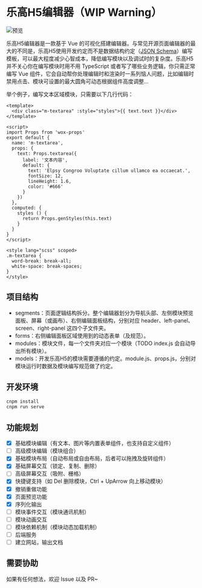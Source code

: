 # 乐高H5编辑器（WIP Warning）

![预览](https://lego-editor.oss-cn-shanghai.aliyuncs.com/preview/modules/dev-assets/preview/preview-20210404.png)

乐高H5编辑器是一款基于 Vue 的可视化搭建编辑器。与常见开源页面编辑器的最大的不同是，乐高H5使用开发约定而不是数据结构约定（[JSON Schema](https://json-schema.org/understanding-json-schema/)）编写模板，可以最大程度减少心智成本，降低编写模块以及调试时的复杂度。乐高H5并不关心你在编写模块时用不用 TypeScript 或者写了哪些业务逻辑，你只需正常编写 Vue 组件，它会自动帮你处理编辑时和渲染时一系列恼人问题，比如编辑时禁用点击、模块可设置的最大圆角可动态根据组件高度调整...

举个例子，编写文本区域模块，只需要以下几行代码：

```vue
<template>
  <div class="m-textarea" :style="styles">{{ text.text }}</div>
</template>

<script>
import Props from 'wox-props'
export default {
  name: 'm-textarea',
  props: {
    text: Props.textarea({
      label: '文本内容',
      default: {
        text: 'Elpsy Congroo Voluptate cillum ullamco ea occaecat.',
        fontSize: 12,
        lineHeight: 1.6,
        color: '#666'
      }
    })
  },
  computed: {
    styles () {
      return Props.genStyles(this.text)
    }
  }
}
</script>

<style lang="scss" scoped>
.m-textarea {
  word-break: break-all;
  white-space: break-spaces;
}
</style>
```

## 项目结构

* segments：页面逻辑结构拆分。整个编辑器划分为导航头部、左侧模块预览面板、屏幕（或画布）、右侧编辑面板结构，分别对应 header、left-panel、screen、right-panel 这四个子文件夹。
* forms：右侧编辑面板区域使用到的动态表单（及规范）。
* modules：模块文件，每一个文件夹对应一个模块（TODO index.js 会自动导出所有模块）。
* models：开发乐高H5的模块需要遵循的约定。module.js、props.js，分别对模块运行时数据及模块编写规范做了约定。

## 开发环境

```bash
cnpm install
cnpm run serve
```

## 功能规划

- [x] 基础模块编辑（有文本、图片等内置表单组件，也支持自定义组件）
- [ ] 高级模块编辑（模块组合）
- [x] 基础模块布局（自动布局或自由布局，后者可以拖拽及旋转组件）
- [x] 基础屏幕交互（锁定、复制、删除）
- [ ] 高级屏幕交互（吸附、栅格）
- [x] 快捷键支持（如 Del 删除模块，Ctrl + UpArrow 向上移动模块）
- [x] 撤销重做功能
- [x] 页面预览功能
- [x] 序列化输出
- [ ] 模块事件交互（模块通讯机制）
- [ ] 模块动画交互
- [ ] 模块依赖机制（模块动态加载机制）
- [ ] 后端服务
- [ ] 建立网站，输出文档

## 需要协助

如果有任何想法，欢迎 Issue 以及 PR~
